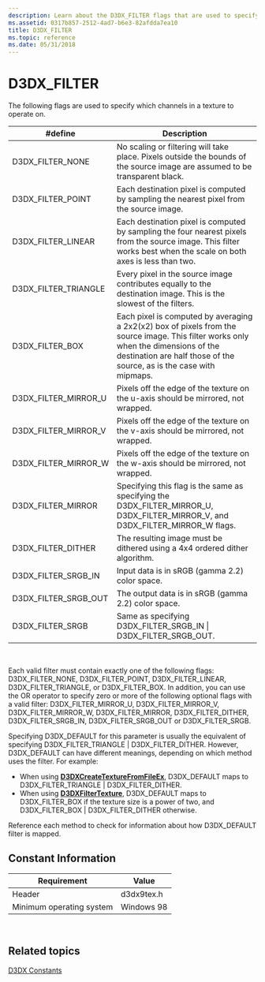 ```yaml
---
description: Learn about the D3DX_FILTER flags that are used to specify which channels in a texture to operate on, such as D3DX_FILTER_TRIANGLE.
ms.assetid: 0317b857-2512-4ad7-b6e3-82afdda7ea10
title: D3DX_FILTER
ms.topic: reference
ms.date: 05/31/2018
---
```


# D3DX\_FILTER

The following flags are used to specify which channels in a texture to operate on.



| \#define                | Description                                                                                                                                                                                                 |
|-------------------------|-------------------------------------------------------------------------------------------------------------------------------------------------------------------------------------------------------------|
| D3DX\_FILTER\_NONE      | No scaling or filtering will take place. Pixels outside the bounds of the source image are assumed to be transparent black.                                                                                 |
| D3DX\_FILTER\_POINT     | Each destination pixel is computed by sampling the nearest pixel from the source image.                                                                                                                     |
| D3DX\_FILTER\_LINEAR    | Each destination pixel is computed by sampling the four nearest pixels from the source image. This filter works best when the scale on both axes is less than two.                                          |
| D3DX\_FILTER\_TRIANGLE  | Every pixel in the source image contributes equally to the destination image. This is the slowest of the filters.                                                                                           |
| D3DX\_FILTER\_BOX       | Each pixel is computed by averaging a 2x2(x2) box of pixels from the source image. This filter works only when the dimensions of the destination are half those of the source, as is the case with mipmaps. |
| D3DX\_FILTER\_MIRROR\_U | Pixels off the edge of the texture on the u-axis should be mirrored, not wrapped.                                                                                                                           |
| D3DX\_FILTER\_MIRROR\_V | Pixels off the edge of the texture on the v-axis should be mirrored, not wrapped.                                                                                                                           |
| D3DX\_FILTER\_MIRROR\_W | Pixels off the edge of the texture on the w-axis should be mirrored, not wrapped.                                                                                                                           |
| D3DX\_FILTER\_MIRROR    | Specifying this flag is the same as specifying the D3DX\_FILTER\_MIRROR\_U, D3DX\_FILTER\_MIRROR\_V, and D3DX\_FILTER\_MIRROR\_W flags.                                                                     |
| D3DX\_FILTER\_DITHER    | The resulting image must be dithered using a 4x4 ordered dither algorithm.                                                                                                                                  |
| D3DX\_FILTER\_SRGB\_IN  | Input data is in sRGB (gamma 2.2) color space.                                                                                                                                                              |
| D3DX\_FILTER\_SRGB\_OUT | The output data is in sRGB (gamma 2.2) color space.                                                                                                                                                         |
| D3DX\_FILTER\_SRGB      | Same as specifying D3DX\_FILTER\_SRGB\_IN \| D3DX\_FILTER\_SRGB\_OUT.                                                                                                                                       |



 

Each valid filter must contain exactly one of the following flags: D3DX\_FILTER\_NONE, D3DX\_FILTER\_POINT, D3DX\_FILTER\_LINEAR, D3DX\_FILTER\_TRIANGLE, or D3DX\_FILTER\_BOX. In addition, you can use the OR operator to specify zero or more of the following optional flags with a valid filter: D3DX\_FILTER\_MIRROR\_U, D3DX\_FILTER\_MIRROR\_V, D3DX\_FILTER\_MIRROR\_W, D3DX\_FILTER\_MIRROR, D3DX\_FILTER\_DITHER, D3DX\_FILTER\_SRGB\_IN, D3DX\_FILTER\_SRGB\_OUT or D3DX\_FILTER\_SRGB.

Specifying D3DX\_DEFAULT for this parameter is usually the equivalent of specifying D3DX\_FILTER\_TRIANGLE \| D3DX\_FILTER\_DITHER. However, D3DX\_DEFAULT can have different meanings, depending on which method uses the filter. For example:

-   When using [**D3DXCreateTextureFromFileEx**](d3dxcreatetexturefromfileex.md), D3DX\_DEFAULT maps to D3DX\_FILTER\_TRIANGLE \| D3DX\_FILTER\_DITHER.
-   When using [**D3DXFilterTexture**](d3dxfiltertexture.md), D3DX\_DEFAULT maps to D3DX\_FILTER\_BOX if the texture size is a power of two, and D3DX\_FILTER\_BOX \| D3DX\_FILTER\_DITHER otherwise.

Reference each method to check for information about how D3DX\_DEFAULT filter is mapped.

## Constant Information



| Requirement                         | Value           |
|--------------------------|------------|
| Header                   | d3dx9tex.h |
| Minimum operating system | Windows 98 |



 

## Related topics

<dl> <dt>

[D3DX Constants](dx9-graphics-reference-d3dx-constants.md)
</dt> </dl>

 

 




